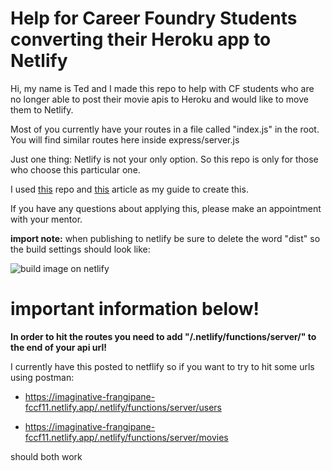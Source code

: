 # Help for Career Foundry Students converting their Heroku app to Netlify

Hi, my name is Ted and I made this repo to help with CF students who are no longer able to post their movie apis to Heroku and would like to move them to Netlify.

Most of you currently have your routes in a file called "index.js" in the root.  You will find similar routes here inside express/server.js

Just one thing:  Netlify is not your only option.  So this repo is only for those who choose this particular one.

I used [this](https://github.com/neverendingqs/netlify-express/blob/master/server-local.js) repo and [this](https://www.netlify.com/blog/2018/09/13/how-to-run-express.js-apps-with-netlify-functions/) article as my guide to create this.



If you have any questions about applying this, please make an appointment with your mentor.

**import note:** when publishing to netlify be sure to delete the word "dist" so the build settings should look like:

![build image on netlify](https://walthermidcoast.s3.amazonaws.com/Screen+Shot+2022-12-03+at+3.13.24+PM.png)

# important information below!

**In order to hit the routes you need to add "/.netlify/functions/server/" to the end of your api url!**

I currently have this posted to netflify so if you want to try to hit some urls using postman:

 - https://imaginative-frangipane-fccf11.netlify.app/.netlify/functions/server/users

 - https://imaginative-frangipane-fccf11.netlify.app/.netlify/functions/server/movies

should both work

